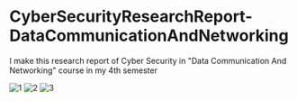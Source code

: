 # CyberSecurityResearchReport-DataCommunicationAndNetworking
I make this research report of Cyber Security in "Data Communication And Networking" course in my 4th semester

![1](https://user-images.githubusercontent.com/113015136/201185654-de5f7ae6-c5ab-4116-afe1-f679936fd668.png)
![2](https://user-images.githubusercontent.com/113015136/201185663-3838e932-8361-4c94-86ae-8ff52de5d6d8.jpg)
![3](https://user-images.githubusercontent.com/113015136/201185677-d154016c-621e-46fb-89fd-96d52988eb14.jpeg)
